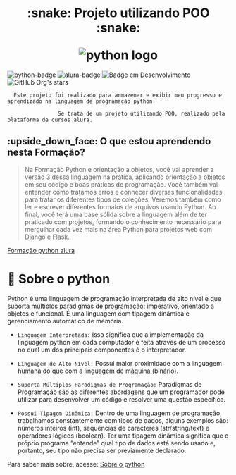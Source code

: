 <h1 align="center">
<p align="center">:snake: Projeto utilizando POO :snake:</p>
<img alt="python logo" src="https://www.python.org/static/community_logos/python-logo-master-v3-TM.png">
</h1>  

<!-- badges cabeçalho -->
![python-badge](https://img.shields.io/badge/PYTHON-008000)
![alura-badge](https://img.shields.io/badge/ALURA-119aff)
![Badge em Desenvolvimento](http://img.shields.io/static/v1?label=STATUS&message=EM%20DESENVOLVIMENTO&color=GREEN&style=for-the-badge)
![GitHub Org's stars](https://img.shields.io/github/stars/GuColpaert?style=social)

```
  Este projeto foi realizado para armazenar e exibir meu progresso e aprendizado na linguagem de programação python.

                Se trata de um projeto utilizando POO, realizado pela plataforma de cursos alura.
```

<h2>:upside_down_face: O que estou aprendendo nesta Formação?</h2>

> Na Formação Python e orientação a objetos, você vai aprender a versão 3 dessa linguagem na prática, aplicando orientação a objetos em seu código e boas práticas de programação. Você também vai entender como tratamos erros e conhecer diversas funcionalidades para tratar os diferentes tipos de coleções. Veremos também como ler e escrever diferentes formatos de arquivos usando Python.
Ao final, você terá uma base sólida sobre a linguagem além de ter praticado com projetos, formando o conhecimento necessário para mergulhar cada vez mais na área Python para projetos web com Django e Flask.

<a href="https://cursos.alura.com.br/formacao-linguagem-python"> Formação python alura </a>

# :eyes: Sobre o python

Python é uma linguagem de programação interpretada de alto nível e que suporta múltiplos paradigmas de programação: imperativo, orientado a objetos e funcional. É uma linguagem com tipagem dinâmica e gerenciamento automático de memória.

- `Linguagem Interpretada:`
Isso significa que a implementação da linguagem python em cada computador é feita através de um processo no qual um dos principais componentes é o interpretador.

- `Linguagem de Alto Nível:`
Possui maior proximidade com a linguagem humana do que com a linguagem de máquina (binário).

- `Suporta Múltiplos Paradigmas de Programação:`
Paradigmas de Programação são as diferentes abordagens que um programador pode utilizar para desenvolver um código e resolver uma questão específica.

- `Possui Tipagem Dinâmica:`
Dentro de uma linguagem de programação, trabalhamos constantemente com tipos de dados, alguns exemplos são: números inteiros (int), sequências de caracteres (str/string/text) e operadores lógicos (boolean). Ter uma tipagem dinâmica significa que o próprio programa “entende” qual tipo de dados está sendo usado e, portanto, seu tipo não precisa ser previamente declarado.

Para saber mais sobre, acesse: <a href="https://www.alura.com.br/artigos/python-uma-introducao-a-linguagem?_gl=1*1to8l23*_ga*MTY3MTA1MzIzOC4xNjg5NTQxODI1*_ga_59FP0KYKSM*MTY4OTY1MzQ4My43LjEuMTY4OTY1NzY5MS4wLjAuMA..*_fplc*cVZrdng2R3FjaUhmeDFURnJ3V01GYmRnNGo4eGJVc0pWalZDOHJRaTBRT2Rab3ZmZ3A1WWFrUG9vQ2dQSmtKcDk2dXJIM1FWemlwa0Y5OThPVXNGVU9XQmI5aWlaSyUyRmRzYSUyQnJJTnlmY0hYck4zdEIxMmxOYXZQM09wQW54dyUzRCUzRA.."> Sobre o python </a>
